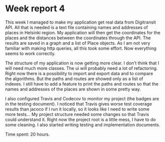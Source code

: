 # Week report 4

This week I managed to make my application get real data from Digitransit API. All that is needed is a text file containing names and addresses of places in Helsinki region. My application will then get the coordinates for the places and the distances between the coordinates through the API. The results are saved in a graph and a list of Place objects. As I am not very familiar with making http queries, all this took some effort. Now everything seems to work correctly.

The structure of my application is now getting more clear. I don't think that I will need much more classes. The ui will probably need a lot of refactoring. Right now there is a possibility to import and export data and to compare the algorithms. But the paths and routes are showed only as a list of indexes. I still have to add a feature to print the paths and routes so that the names and addresses of the places are shown in some pretty way.

I also configured Travis and Codecov to monitor my project (the badges are in the testing document). I noticed that Travis gives worse test coverage results than jacoco if I run it locally, so it looks like I need to write some more tests... My project structure needed some changes so that Travis could understand it. Right now the project root is a little mess, I have to do some cleaning. I also started writing testing and implementation documents.

Time spent: 20 hours.
